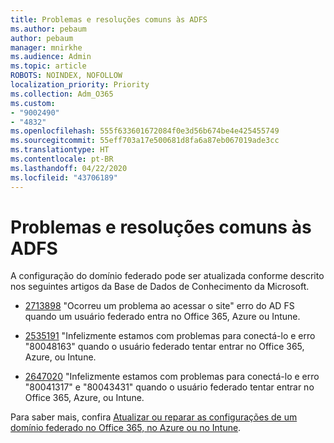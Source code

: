 ```yaml
---
title: Problemas e resoluções comuns às ADFS
ms.author: pebaum
author: pebaum
manager: mnirkhe
ms.audience: Admin
ms.topic: article
ROBOTS: NOINDEX, NOFOLLOW
localization_priority: Priority
ms.collection: Adm_O365
ms.custom:
- "9002490"
- "4832"
ms.openlocfilehash: 555f633601672084f0e3d56b674be4e425455749
ms.sourcegitcommit: 55eff703a17e500681d8fa6a87eb067019ade3cc
ms.translationtype: HT
ms.contentlocale: pt-BR
ms.lasthandoff: 04/22/2020
ms.locfileid: "43706189"
---
```

# <a name="common-issues-and-resolutions-for-adfs"></a>Problemas e resoluções comuns às ADFS

A configuração do domínio federado pode ser atualizada conforme descrito nos seguintes artigos da Base de Dados de Conhecimento da Microsoft.

- [2713898](https://support.microsoft.com/help/2713898) "Ocorreu um problema ao acessar o site" erro do AD FS quando um usuário federado entra no Office 365, Azure ou Intune.

- [2535191](https://support.microsoft.com/help/2535191) "Infelizmente estamos com problemas para conectá-lo e erro "80048163" quando o usuário federado tentar entrar no Office 365, Azure, ou Intune.

- [2647020](https://support.microsoft.com/help/2647020) "Infelizmente estamos com problemas para conectá-lo e erro "80041317" e "80043431" quando o usuário federado tentar entrar no Office 365, Azure, ou Intune.

Para saber mais, confira [Atualizar ou reparar as configurações de um domínio federado no Office 365, no Azure ou no Intune](https://docs.microsoft.com/office365/troubleshoot/active-directory/update-federated-domain-office-365).
